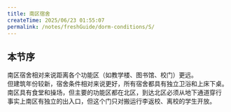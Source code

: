 ```yaml
---
title: 南区宿舍
createTime: 2025/06/23 01:55:07
permalink: /notes/freshGuide/dorm-conditions/S/
---
```


## 本节序

南区宿舍相对来说距离各个功能区（如教学楼、图书馆、校门）更远。  
但建筑年份较新，宿舍条件相对来说更好，所有宿舍都具有独立卫浴和上床下桌。  
南区具有食堂和操场，但主要的功能区都在北区，到达北区必须从地下通道穿行
事实上南区有独立的出入口，但这个门只对搬运行李返校、离校的学生开放。  